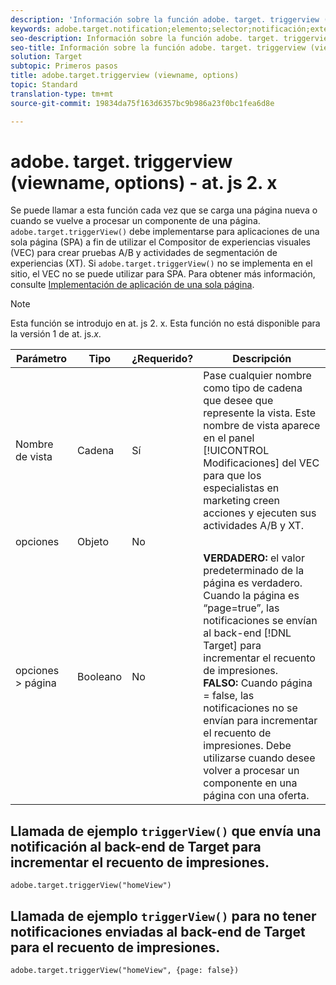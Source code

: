 ```yaml
---
description: 'Información sobre la función adobe. target. triggerview (viewname, options) para at. js. '
keywords: adobe.target.notification;elemento;selector;notificación;extensión
seo-description: Información sobre la función adobe. target. triggerview (viewname, options) para la biblioteca JavaScript de Adobe Target at. js.
seo-title: Información sobre la función adobe. target. triggerview (viewname, options) para la biblioteca JavaScript de Adobe Target at. js.
solution: Target
subtopic: Primeros pasos
title: adobe.target.triggerview (viewname, options)
topic: Standard
translation-type: tm+mt
source-git-commit: 19834da75f163d6357bc9b986a23f0bc1fea6d8e

---
```



# adobe. target. triggerview (viewname, options) - at. js 2. x

Se puede llamar a esta función cada vez que se carga una página nueva o cuando se vuelve a procesar un componente de una página. `adobe.target.triggerView()` debe implementarse para aplicaciones de una sola página (SPA) a fin de utilizar el Compositor de experiencias visuales (VEC) para crear pruebas A/B y actividades de segmentación de experiencias (XT). Si `adobe.target.triggerView()` no se implementa en el sitio, el VEC no se puede utilizar para SPA. Para obtener más información, consulte [Implementación de aplicación de una sola página](/help/c-implementing-target/c-implementing-target-for-client-side-web/how-to-deployatjs/target-atjs-single-page-application.md).

>[!NOTE]
>
>Esta función se introdujo en at. js 2. x. Esta función no está disponible para la versión 1 de at. js.*x*.

| Parámetro | Tipo | ¿Requerido? | Descripción |
| --- | --- | --- | --- |
| Nombre de vista | Cadena | Sí | Pase cualquier nombre como tipo de cadena que desee que represente la vista. Este nombre de vista aparece en el panel [!UICONTROL Modificaciones] del VEC para que los especialistas en marketing creen acciones y ejecuten sus actividades A/B y XT. |
| opciones | Objeto | No |
| opciones &gt; página | Booleano | No | **VERDADERO:** el valor predeterminado de la página es verdadero. Cuando la página es “page=true”, las notificaciones se envían al back-end [!DNL Target] para incrementar el recuento de impresiones.<br>**FALSO:** Cuando página = false, las notificaciones no se envían para incrementar el recuento de impresiones. Debe utilizarse cuando desee volver a procesar un componente en una página con una oferta. |

## Llamada de ejemplo `triggerView()` que envía una notificación al back-end de Target para incrementar el recuento de impresiones.

```
adobe.target.triggerView("homeView")
```

## Llamada de ejemplo `triggerView()` para no tener notificaciones enviadas al back-end de Target para el recuento de impresiones.

```
adobe.target.triggerView("homeView", {page: false})
```
